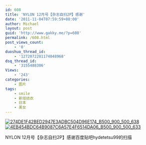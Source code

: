 ```yaml
---
id: 608
title: 'NYLON 12月号【杂志自扫2P】感谢'
date: '2011-11-04T07:59:59+08:00'
author: Michael
layout: post
guid: 'http://www.gakky.me/?p=608'
permalink: /608.html
post_views_count:
    - '0'
duoshuo_thread_id:
    - '1272072281174048968'
dsq_thread_id:
    - '3155488306'
Views:
    - '243'
categories:
    - 图片
tags:
    - smile
    - 新垣结衣
    - 日本
    - 美女
---
```


[![274DE1F42BED2947E3ADBC504D96E174_B500_900_500_638](http://www.yui-aragaki.org/wp-content/uploads/img/274DE1F42BED2947E3ADBC504D96E174_B500_900_500_638.jpeg)](http://www.yui-aragaki.org/wp-content/uploads/img/274DE1F42BED2947E3ADBC504D96E174_B1280_1280_801_1023.jpeg) [![4EB454BDC64B9087C6A57E4F6514DA06_B500_900_500_633](http://www.yui-aragaki.org/wp-content/uploads/img/4EB454BDC64B9087C6A57E4F6514DA06_B500_900_500_633.jpeg)](http://www.yui-aragaki.org/wp-content/uploads/img/4EB454BDC64B9087C6A57E4F6514DA06_B1280_1280_808_1023.jpeg)

NYLON 12月号【杂志自扫2P】感谢百度贴吧hydetetsu99的扫描